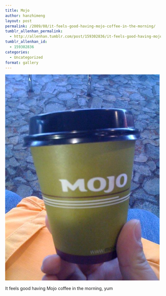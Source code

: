 ```yaml
---
title: Mojo
author: hanzhimeng
layout: post
permalink: /2009/08/it-feels-good-having-mojo-coffee-in-the-morning/
tumblr_allenhan_permalink:
  - http://allenhan.tumblr.com/post/159302836/it-feels-good-having-mojo-coffee-in-the-morning
tumblr_allenhan_id:
  - 159302836
categories:
  - Uncategorized
format: gallery
---
```

[<img class="alignnone size-full wp-image-446" alt="vv8tkg8GUqxrfbcdkpLScYzjo1_" src="/images/uploads/2013/03/vv8tkg8GUqxrfbcdkpLScYzjo1_.jpg" width="500" height="667" />][1]

It feels good having Mojo coffee in the morning, yum

 [1]: /images/uploads/2013/03/vv8tkg8GUqxrfbcdkpLScYzjo1_.jpg
